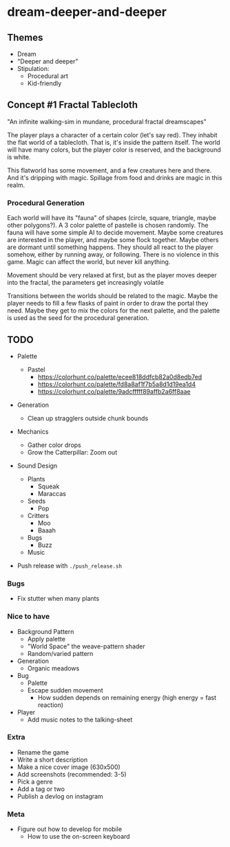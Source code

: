 # dream-deeper-and-deeper

## Themes

- Dream
- "Deeper and deeper"
- Stipulation:
  - Procedural art
  - Kid-friendly

## Concept #1 Fractal Tablecloth

"An infinite walking-sim in mundane, procedural fractal dreamscapes"

The player plays a character of a certain color (let's say red). They inhabit the flat world of a tablecloth. That is, it's inside the pattern itself. The world will have many colors, but the player color is reserved, and the background is white.

This flatworld has some movement, and a few creatures here and there. And it's dripping with magic. Spillage from food and drinks are magic in this realm.

### Procedural Generation

Each world will have its "fauna" of shapes (circle, square, triangle, maybe other polygons?). A 3 color palette of pastelle is chosen randomly. The fauna will have some simple AI to decide movement. Maybe some creatures are interested in the player, and maybe some flock together. Maybe others are dormant until something happens. They should all react to the player somehow, either by running away, or following. There is no violence in this game. Magic can affect the world, but never kill anything.

Movement should be very relaxed at first, but as the player moves deeper into the fractal, the parameters get increasingly volatile

Transitions between the worlds should be related to the magic. Maybe the player needs to fill a few flasks of paint in order to draw the portal they need. Maybe they get to mix the colors for the next palette, and the palette is used as the seed for the procedural generation.

## TODO

- Palette
  - Pastel
    - https://colorhunt.co/palette/ecee818ddfcb82a0d8edb7ed
    - https://colorhunt.co/palette/fd8a8af1f7b5a8d1d19ea1d4
    - https://colorhunt.co/palette/9adcfffff89affb2a6ff8aae
- Generation
  - Clean up stragglers outside chunk bounds
- Mechanics
  - Gather color drops
  - Grow the Catterpillar: Zoom out
- Sound Design
  - Plants
    - Squeak
    - Maraccas
  - Seeds
    - Pop
  - Critters
    - Moo
    - Baaah
  - Bugs
    - Buzz
  - Music

- Push release with `./push_release.sh`

### Bugs

- Fix stutter when many plants

### Nice to have

- Background Pattern
  - Apply palette
  - "World Space" the weave-pattern shader
  - Random/varied pattern
- Generation
  - Organic meadows
- Bug
  - Palette
  - Escape sudden movement
    - How sudden depends on remaining energy (high energy = fast reaction)
- Player
  - Add music notes to the talking-sheet

### Extra

- Rename the game
- Write a short description
- Make a nice cover image (630x500)
- Add screenshots (recommended: 3-5)
- Pick a genre
- Add a tag or two
- Publish a devlog on instagram

### Meta

- Figure out how to develop for mobile
  - How to use the on-screen keyboard
